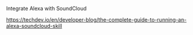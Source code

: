 Integrate Alexa with SoundCloud

https://techdev.io/en/developer-blog/the-complete-guide-to-running-an-alexa-soundcloud-skill

